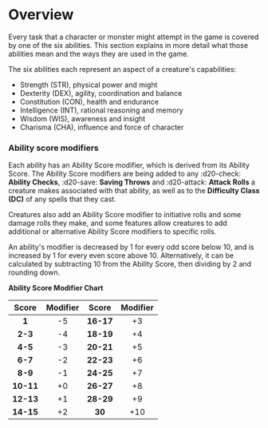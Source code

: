 # Overview

Every task that a character or monster might attempt in the game is covered by one of the six abilities. This section explains in more detail what those abilities mean and the ways they are used in the game.

The six abilities each represent an aspect of a creature's capabilities:

- Strength (STR), physical power and might
- Dexterity (DEX), agility, coordination and balance
- Constitution (CON), health and endurance
- Intelligence (INT), rational reasoning and memory
- Wisdom (WIS), awareness and insight
- Charisma (CHA), influence and force of character

### Ability score modifiers
Each ability has an Ability Score modifier, which is derived from its Ability Score. The Ability Score modifiers are being added to any :d20-check: **Ability Checks**, :d20-save: **Saving Throws** and :d20-attack: **Attack Rolls** a creature makes associated with that ability, as well as to the **Difficulty Class (DC)** of any spells that they cast.

Creatures also add an Ability Score modifier to initiative rolls and some damage rolls they make, and some features allow creatures to add additional or alternative Ability Score modifiers to specific rolls.

An ability's modifier is decreased by 1 for every odd score below 10, and is increased by 1 for every even score above 10. Alternatively, it can be calculated by subtracting 10 from the Ability Score, then dividing by 2 and rounding down.

**Ability Score Modifier Chart**

| **Score** | **Modifier** | **Score** | **Modifier** |
|:---:|:---:|:---:|:---:|
| **1** | -5 | **16-17** | +3 |
| **2-3** | -4 |**18-19** | +4 |
| **4-5** | -3 | **20-21** | +5 |
| **6-7** | -2 | **22-23** | +6 |
| **8-9** | -1 | **24-25** | +7 |
| **10-11** | +0 | **26-27** | +8 |
| **12-13** | +1 | **28-29** | +9 |
| **14-15** | +2 | **30** | +10 |